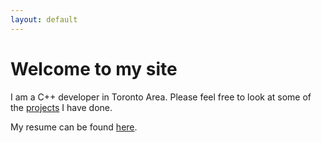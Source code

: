 ```yaml
---
layout: default
---
```


# Welcome to my site

I am a C++ developer in Toronto Area. Please feel free to look at some of the [projects](/projects) I have done.

My resume can be found [here](https://raw.githubusercontent.com/nathanesau/nathanCV/master/resume.pdf).